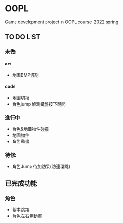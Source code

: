 # OOPL
Game development project in OOPL course, 2022 spring

## TO DO LIST

### 未做:
#### art
* 地圖BMP切割


#### code
* 地圖切換
* 角色jump 偵測鍵盤按下時間

### 進行中
* 角色&地圖物件碰撞
* 地圖物件
* 角色動畫

### 待修:
* 角色Jump 待加防呆(防連環跳)

## 已完成功能
### 角色
* 基本跳躍
* 角色左右走動畫
